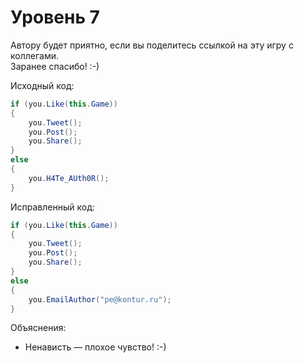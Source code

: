 # Уровень 7

Автору будет приятно, если вы поделитесь ссылкой на эту игру с коллегами.<br>
Заранее спасибо! :-)

Исходный код:
```cs
if (you.Like(this.Game))
{
    you.Tweet();
    you.Post();
    you.Share();
}
else
{
    you.H4Te_AUth0R();
}
```

Исправленный код:
```cs
if (you.Like(this.Game))
{
    you.Tweet();
    you.Post();
    you.Share();
}
else
{
    you.EmailAuthor("pe@kontur.ru");
}
```

Объяснения:
- Ненависть — плохое чувство! :-)
